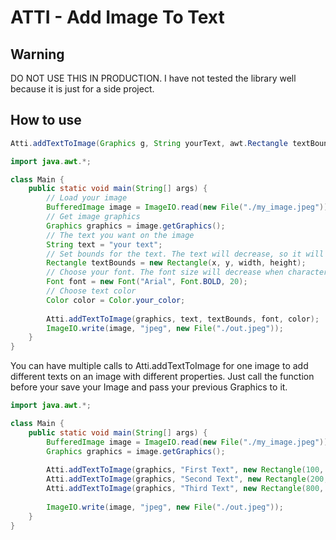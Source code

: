 # ATTI - Add Image To Text

## Warning

DO NOT USE THIS IN PRODUCTION. I have not tested the library well because it is just for a side project.


## How to use

```java
Atti.addTextToImage(Graphics g, String yourText, awt.Rectangle textBounds, Font font, Color textColor);
```

```java
import java.awt.*;

class Main {
    public static void main(String[] args) {
        // Load your image
        BufferedImage image = ImageIO.read(new File("./my_image.jpeg"));
        // Get image graphics
        Graphics graphics = image.getGraphics();
        // The text you want on the image
        String text = "your text";
        // Set bounds for the text. The text will decrease, so it will fit in the rectangle. 
        Rectangle textBounds = new Rectangle(x, y, width, height);
        // Choose your font. The font size will decrease when characters overflow the bounds
        Font font = new Font("Arial", Font.BOLD, 20);
        // Choose text color
        Color color = Color.your_color;
        
        Atti.addTextToImage(graphics, text, textBounds, font, color);
        ImageIO.write(image, "jpeg", new File("./out.jpeg"));
    }
}
```

You can have multiple calls to Atti.addTextToImage for one image to add different texts on an image with different properties.
Just call the function before your save your Image and pass your previous Graphics to it.

```java
import java.awt.*;

class Main {
    public static void main(String[] args) {
        BufferedImage image = ImageIO.read(new File("./my_image.jpeg"));
        Graphics graphics = image.getGraphics();
        
        Atti.addTextToImage(graphics, "First Text", new Rectangle(100, 200, 150, 150), new Font("Arial", Font.BOLD, 20), Color.RED);
        Atti.addTextToImage(graphics, "Second Text", new Rectangle(200, 500, 800, 355), new Font("Arial", Font.ITALIC, 90), Color.BLACK);
        Atti.addTextToImage(graphics, "Third Text", new Rectangle(800, 700, 300, 60), new Font("Sans Serif", Font.PLAIN, 30), Color.GREEN);
        
        ImageIO.write(image, "jpeg", new File("./out.jpeg"));
    }
}
```

